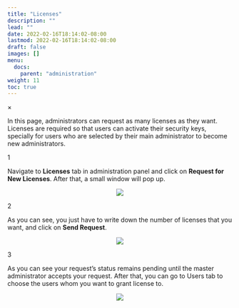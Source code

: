 ```yaml
---
title: "Licenses"
description: ""
lead: ""
date: 2022-02-16T18:14:02-08:00
lastmod: 2022-02-16T18:14:02-08:00
draft: false
images: []
menu:
  docs:
    parent: "administration"
weight: 11
toc: true
---
```


<div id="_modal" class="modal">
  <span class="close">&times;</span>
  <img class="modal-content" id="img01">
</div>

In this page, administrators can request as many licenses as they want. Licenses are required so that users can activate their
security keys, specially for users who are selected by their main administrator to become new administrators.

<div class="step-row-container">
  <div class="step-column step-count-size">
    <p class="step-counter">1</p>
  </div>
  <div class="card-column">
    <div class="step-text" >
      <div class="card-body">
        <p>Navigate to <span style="font-weight:bold">Licenses</span> tab in administration panel and click on <span style="font-weight:bold">Request for New Licenses</span>. After that, a small window will pop up.
        </p>
      </div>
    </div>
  </div>
</div>
<p align="center">
    <img src="/images/vendor/Panel/licenses_1.png" class="doc-img-frame">
</p>

<div class="step-row-container">
  <div class="step-column step-count-size">
    <p class="step-counter">2</p>
  </div>
  <div class="card-column">
    <div class="step-text" >
      <div class="card-body">
        <p>As you can see, you just have to write down the number of licenses that you want, and click on <span style="font-weight:bold">Send Request</span>.
        </p>
      </div>
    </div>
  </div>
</div>

<p align="center">
    <img src="/images/vendor/Panel/licenses_2.png" class="doc-img-frame">
</p>

<div class="step-row-container">
  <div class="step-column step-count-size">
    <p class="step-counter">3</p>
  </div>
  <div class="card-column">
    <div class="step-text" >
      <div class="card-body">
        <p>As you can see your request’s status remains pending until the master administrator accepts your request. After that, you can go to Users tab to choose the users whom you want to grant license to.
        </p>
      </div>
    </div>
  </div>
</div>

<p align="center">
    <img src="/images/vendor/Panel/licenses_3.png" class="doc-img-frame">
</p>
